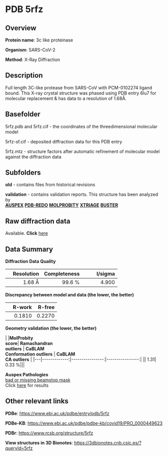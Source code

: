 # PDB 5rfz

## Overview

**Protein name**: 3c like proteinase

**Organism**: SARS-CoV-2

**Method**: X-Ray Diffraction

## Description

Full length 3C-like protease from SARS-CoV with PCM-0102274 ligand bound. This X-ray crystal structure was phased using PDB entry 6lu7 for molecular replacement & has data to a resolution of 1.68Å.

## Basefolder

5rfz.pdb and 5rfz.cif - the coordinates of the threedimensional molecular model

5rfz-sf.cif - deposited diffraction data for this PDB entry

5rfz.mtz - structure factors after automatic refinement of molecular model against the diffraction data

## Subfolders



**old** - contains files from historical revisions

**validation** - contains validation reports. This structure has been analyzed by <br>[**AUSPEX**](https://github.com/thorn-lab/coronavirus_structural_task_force/tree/master/pdb/3c_like_proteinase/SARS-CoV-2/5rfz/validation/auspex) [**PDB-REDO**](https://github.com/thorn-lab/coronavirus_structural_task_force/tree/master/pdb/3c_like_proteinase/SARS-CoV-2/5rfz/validation/pdb-redo) [**MOLPROBITY**](https://github.com/thorn-lab/coronavirus_structural_task_force/tree/master/pdb/3c_like_proteinase/SARS-CoV-2/5rfz/validation/molprobity) [**XTRIAGE**](https://github.com/thorn-lab/coronavirus_structural_task_force/blob/master/pdb/3c_like_proteinase/SARS-CoV-2/5rfz/validation/Xtriage_output.log) [**BUSTER**](https://www.globalphasing.com/buster/wiki/index.cgi?Covid19Pdb5RFZ)  



## Raw diffraction data

Available. **Click** [here](https://zenodo.org/record/3731550) 

## Data Summary
**Diffraction Data Quality**

|   | Resolution | Completeness| I/sigma |
|---|-------------:|----------------:|--------------:|
|   |1.68 Å|99.6  %|<img width=50/>4.900|

**Discrepancy between model and data (the lower, the better)**

|   | **R-work**| **R-free**   
|---|-------------:|----------------:|           
||  0.1810|  0.2270|

**Geometry validation (the lower, the better)**

|   |**MolProbity<br>score**| **Ramachandran<br>outliers** | **CaBLAM<br>Conformation outliers** | **CaBLAM<br>CA outliers** |
|---|-------------:|----------------:|----------------:|
||  1.31|  0.33 %|||

**Auspex Pathologies**<br> [bad or missing beamstop mask](https://www.auspex.de/pathol/#2)<br>Click [here](https://github.com/thorn-lab/coronavirus_structural_task_force/blob/master/pdb/3c_like_proteinase/SARS-CoV-2/5rfz/validation/auspex/5rfz_auspex_comments.txt)  for results

 



## Other relevant links 
**PDBe**:  https://www.ebi.ac.uk/pdbe/entry/pdb/5rfz

**PDBe-KB**: https://www.ebi.ac.uk/pdbe/pdbe-kb/covid19/PRO_0000449623 
 
**PDBr**: https://www.rcsb.org/structure/5rfz 

**View structures in 3D Bionotes**: https://3dbionotes.cnb.csic.es/?queryId=5rfz

